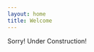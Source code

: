 ```yaml
---
layout: home
title: Welcome
---
```


Sorry! Under Construction!

<!-- Hi! I'm **Your Name**, and this is my personal website. You can learn more [about me](about.md), see my [projects](projects.md), or view my [resume](resume.pdf). -->
